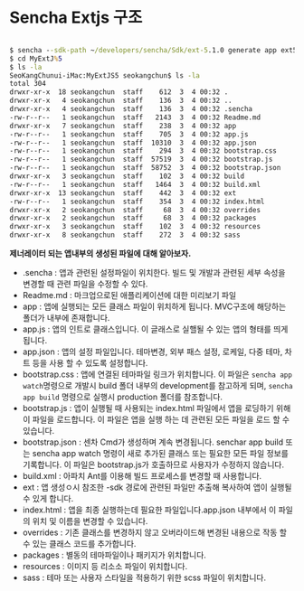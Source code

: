 # Sencha Extjs 구조


```cmd

$ sencha --sdk-path ~/developers/sencha/Sdk/ext-5.1.0 generate app ext5 MyExtJS5
$ cd MyExtJ%5
$ ls -la
SeoKangChunui-iMac:MyExtJS5 seokangchun$ ls -la
total 304
drwxr-xr-x  18 seokangchun  staff    612  3  4 00:32 .
drwxr-xr-x   4 seokangchun  staff    136  3  4 00:32 ..
drwxr-xr-x   4 seokangchun  staff    136  3  4 00:32 .sencha
-rw-r--r--   1 seokangchun  staff   2143  3  4 00:32 Readme.md
drwxr-xr-x   7 seokangchun  staff    238  3  4 00:32 app
-rw-r--r--   1 seokangchun  staff    705  3  4 00:32 app.js
-rw-r--r--   1 seokangchun  staff  10310  3  4 00:32 app.json
-rw-r--r--   1 seokangchun  staff    294  3  4 00:32 bootstrap.css
-rw-r--r--   1 seokangchun  staff  57519  3  4 00:32 bootstrap.js
-rw-r--r--   1 seokangchun  staff  58752  3  4 00:32 bootstrap.json
drwxr-xr-x   3 seokangchun  staff    102  3  4 00:32 build
-rw-r--r--   1 seokangchun  staff   1464  3  4 00:32 build.xml
drwxr-xr-x  13 seokangchun  staff    442  3  4 00:32 ext
-rw-r--r--   1 seokangchun  staff    354  3  4 00:32 index.html
drwxr-xr-x   2 seokangchun  staff     68  3  4 00:32 overrides
drwxr-xr-x   2 seokangchun  staff     68  3  4 00:32 packages
drwxr-xr-x   3 seokangchun  staff    102  3  4 00:32 resources
drwxr-xr-x   8 seokangchun  staff    272  3  4 00:32 sass

```

**제너레이터 되는 앱내부의 생성된 파일에 대해 알아보자.**

* .sencha : 앱과 관련된 설정파일이 위치한다. 빌드 및 개발과 관련된 세부 속성을 변경할 때 관련 파일을 수정할 수 있다.
* Readme.md : 마크업으로된 애플리케이션에 대한 미리보기 파일
* app : 앱에 실행되는 모든 클래스 파일이 위치하게 됩니다. MVC구조에 해당하는 폴더가 내부에 존재합니다.
* app.js : 앱의 인트로 클래스입니다. 이 글래스로 실핼될 수 있는 앱의 형태를 띄게 됩니다.
* app.json : 앱의 설정 파일입니다. 테마변경, 외부 패스 설정, 로케일, 다중 테마, 차트 등을 사용 할 수 있도록 설정합니다.
* bootstrap.css : 앱에 연결된 테마파일 링크가 위치합니다. 이 파일은 `sencha app watch`명령으로 개발시 build 폴더 내부의 development를 참고하게 되며, `sencha app build` 명령으로 실행시 production 폴더를 참조합니다.
* bootstrap.js : 앱이 실행될 때 사용되는 index.html 파일에서 앱을 로딩하기 위해 이 파일을 로드합니다. 이 파일은 앱을 실행 하는 데 관련된 모든 파일을 로드 할 수 있습니다.
* bootstrap.json : 센차 Cmd가 생성하며 계속 변경됩니다. senchar app build 또는 sencha app watch 명령이 새로 추가된 클래스 또는 필요한 모든 파일 정보를 기록합니다. 이 파일은 bootstrap.js가 호출하므로 사용자가 수정하지 않습니다.
* build.xml : 아파치 Ant를 이용해 빌드 프로세스를 변경할 때 사용합니다.
* ext : 앱 생성ㅇ시 참조한 -sdk 경로에 관련된 파일만 추출해 복사하여 앱이 실행될수 있게 합니다.
* index.html : 앱을 최종 실행하는데 필요한 파일입니다.app.json 내부에서 이 파일의 위치 및 이름을 변경할 수 있습니다. 
* overrides : 기존 클래스를 변경하지 않고 오버라이드해 변경된 내용으로 작동 할 수 있는 클래스 코드를 추가합니다.
* packages : 별동의 테마파일이나 패키지가 위치합니다.
* resources : 이미지 등 리소소 파일이 위치합니다.
* sass : 테마 또는 사용자 스타일을 적용하기 위한 scss 파일이 위치합니다.
